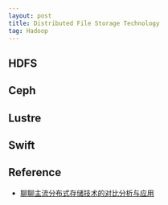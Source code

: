 ```yaml
---
layout: post
title: Distributed File Storage Technology
tag: Hadoop
---
```


## HDFS

## Ceph

## Lustre

## Swift

## Reference
* [聊聊主流分布式存储技术的对比分析与应用](https://blog.csdn.net/weixin_39891694/article/details/112046383)